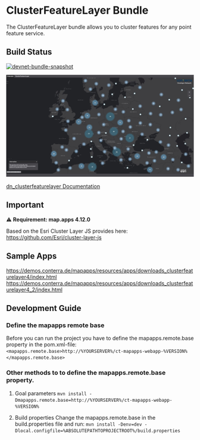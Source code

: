 # ClusterFeatureLayer Bundle
The ClusterFeatureLayer bundle allows you to cluster features for any point feature service.

## Build Status
[![devnet-bundle-snapshot](https://github.com/conterra/mapapps-clusterfeaturelayer/actions/workflows/devnet-bundle-snapshot.yml/badge.svg)](https://github.com/conterra/mapapps-clusterfeaturelayer/actions/workflows/devnet-bundle-snapshot.yml)

![Screenshot ClusterFeature Sample App](https://github.com/conterra/mapapps-clusterfeaturelayer/blob/master/screenshot.JPG)

[dn_clusterfeaturelayer Documentation](https://github.com/conterra/mapapps-clusterfeaturelayer/tree/master/src/main/js/bundles/dn_clusterfeaturelayer)

## Important
:warning: **Requirement: map.apps 4.12.0**

Based on the Esri Cluster Layer JS provides here: https://github.com/Esri/cluster-layer-js

## Sample Apps
https://demos.conterra.de/mapapps/resources/apps/downloads_clusterfeaturelayer4/index.html
https://demos.conterra.de/mapapps/resources/apps/downloads_clusterfeaturelayer4_2/index.html

## Development Guide
### Define the mapapps remote base
Before you can run the project you have to define the mapapps.remote.base property in the pom.xml-file:
`<mapapps.remote.base>http://%YOURSERVER%/ct-mapapps-webapp-%VERSION%</mapapps.remote.base>`

### Other methods to to define the mapapps.remote.base property.
1. Goal parameters
`mvn install -Dmapapps.remote.base=http://%YOURSERVER%/ct-mapapps-webapp-%VERSION%`

2. Build properties
Change the mapapps.remote.base in the build.properties file and run:
`mvn install -Denv=dev -Dlocal.configfile=%ABSOLUTEPATHTOPROJECTROOT%/build.properties`
